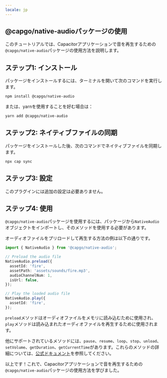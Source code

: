 ```yaml
---
locale: jp
---
```


## @capgo/native-audioパッケージの使用

このチュートリアルでは、Capacitorアプリケーションで音を再生するための`@capgo/native-audio`パッケージの使用方法を説明します。

## ステップ1: インストール

パッケージをインストールするには、ターミナルを開いて次のコマンドを実行します。

```bash
npm install @capgo/native-audio
```

または、yarnを使用することを好む場合は：

```bash
yarn add @capgo/native-audio
```

## ステップ2: ネイティブファイルの同期

パッケージをインストールした後、次のコマンドでネイティブファイルを同期します。

```bash
npx cap sync
```

## ステップ3: 設定

このプラグインには追加の設定は必要ありません。

## ステップ4: 使用

`@capgo/native-audio`パッケージを使用するには、パッケージから`NativeAudio`オブジェクトをインポートし、そのメソッドを使用する必要があります。

オーディオファイルをプリロードして再生する方法の例は以下の通りです。

```typescript
import { NativeAudio } from '@capgo/native-audio';

// Preload the audio file
NativeAudio.preload({
  assetId: 'fire',
  assetPath: 'assets/sounds/fire.mp3',
  audioChannelNum: 1,
  isUrl: false,
});

// Play the loaded audio file
NativeAudio.play({
  assetId: 'fire',
});
```

`preload`メソッドはオーディオファイルをメモリに読み込むために使用され、`play`メソッドは読み込まれたオーディオファイルを再生するために使用されます。

他にサポートされているメソッドには、`pause`、`resume`、`loop`、`stop`、`unload`、`setVolume`、`getDuration`、`getCurrentTime`があります。これらのメソッドの詳細については、[公式ドキュメント](https://githubcom/Cap-go/native-audio/blob/main/READMEmd/)を参照してください。

以上です！これで、Capacitorアプリケーションで音を再生するための`@capgo/native-audio`パッケージの使用方法を学びました。